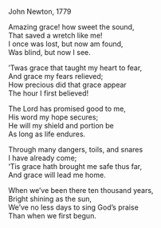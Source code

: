 John Newton, 1779


Amazing grace! how sweet the sound,  
That saved a wretch like me!  
I once was lost, but now am found,  
Was blind, but now I see.

’Twas grace that taught my heart to fear,  
And grace my fears relieved;  
How precious did that grace appear  
The hour I first believed!

The Lord has promised good to me,  
His word my hope secures;  
He will my shield and portion be  
As long as life endures.

Through many dangers, toils, and snares  
I have already come;  
‘Tis grace hath brought me safe thus far,  
And grace will lead me home.

When we’ve been there ten thousand years,  
Bright shining as the sun,  
We’ve no less days to sing God’s praise  
Than when we first begun.
